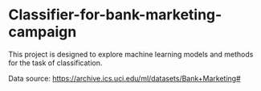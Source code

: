 # Classifier-for-bank-marketing-campaign
 
This project is designed to explore machine learning models and methods for the task of classification.

Data source: https://archive.ics.uci.edu/ml/datasets/Bank+Marketing# 